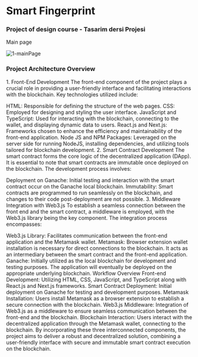 # Smart Fingerprint

<h3> Project of design course - Tasarim dersi Projesi </h3>

Main page

![1-mainPage](https://user-images.githubusercontent.com/83820363/223975924-b234e1a7-1b4d-474b-baae-0639b6c0f829.png)


<h3> Project Architecture Overview</h3>
1. Front-End Development
The front-end component of the project plays a crucial role in providing a user-friendly interface and facilitating interactions with the blockchain. Key technologies utilized include:

HTML: Responsible for defining the structure of the web pages.
CSS: Employed for designing and styling the user interface.
JavaScript and TypeScript: Used for interacting with the blockchain, connecting to the wallet, and displaying dynamic data to users.
React.js and Next.js: Frameworks chosen to enhance the efficiency and maintainability of the front-end application.
Node JS and NPM Packages: Leveraged on the server side for running NodeJS, installing dependencies, and utilizing tools tailored for blockchain development.
2. Smart Contract Development
The smart contract forms the core logic of the decentralized application (DApp). It is essential to note that smart contracts are immutable once deployed on the blockchain. The development process involves:

Deployment on Ganache: Initial testing and interaction with the smart contract occur on the Ganache local blockchain.
Immutability: Smart contracts are programmed to run seamlessly on the blockchain, and changes to their code post-deployment are not possible.
3. Middleware Integration with Web3.js
To establish a seamless connection between the front end and the smart contract, a middleware is employed, with the Web3.js library being the key component. The integration process encompasses:

Web3.js Library: Facilitates communication between the front-end application and the Metamask wallet.
Metamask: Browser extension wallet installation is necessary for direct connections to the blockchain. It acts as an intermediary between the smart contract and the front-end application.
Ganache: Initially utilized as the local blockchain for development and testing purposes. The application will eventually be deployed on the appropriate underlying blockchain.
Workflow Overview
Front-end Development: Utilizing HTML, CSS, JavaScript, and TypeScript along with React.js and Next.js frameworks.
Smart Contract Deployment: Initial deployment on Ganache for testing and development purposes.
Metamask Installation: Users install Metamask as a browser extension to establish a secure connection with the blockchain.
Web3.js Middleware: Integration of Web3.js as a middleware to ensure seamless communication between the front-end and the blockchain.
Blockchain Interaction: Users interact with the decentralized application through the Metamask wallet, connecting to the blockchain.
By incorporating these three interconnected components, the project aims to deliver a robust and decentralized solution, combining a user-friendly interface with secure and immutable smart contract execution on the blockchain.
